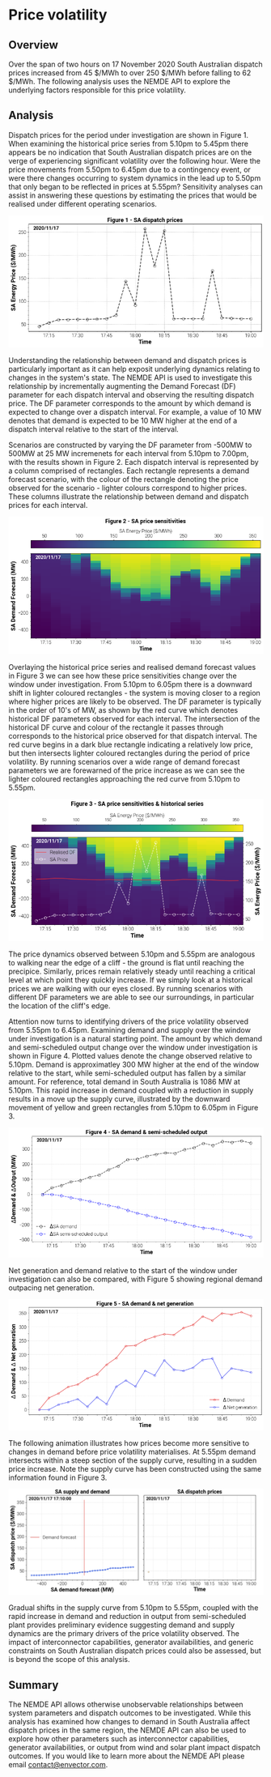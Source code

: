 # Price volatility

## Overview
Over the span of two hours on 17 November 2020 South Australian dispatch prices increased from 45 $/MWh to over 250 $/MWh before falling to 62 $/MWh. The following analysis uses the NEMDE API to explore the underlying factors responsible for this price volatility.

## Analysis
Dispatch prices for the period under investigation are shown in Figure 1. When examining the historical price series from 5.10pm to 5.45pm there appears be no indication that South Australian dispatch prices are on the verge of experiencing significant volatility over the following hour. Were the price movements from 5.50pm to 6.45pm due to a contingency event, or were there changes occurring to system dynamics in the lead up to 5.50pm that only began to be reflected in prices at 5.55pm? Sensitivity analyses can assist in answering these questions by estimating the prices that would be realised under different operating scenarios.


    
![png](price-volatility_files/price-volatility_2_0.png)
    


Understanding the relationship between demand and dispatch prices is particularly important as it can help exposit underlying dynamics relating to changes in the system's state. The NEMDE API is used to investigate this relationship by incrementally augmenting the Demand Forecast (DF) parameter for each dispatch interval and observing the resulting dispatch price. The DF parameter corresponds to the amount by which demand is expected to change over a dispatch interval. For example, a value of 10 MW denotes that demand is expected to be 10 MW higher at the end of a dispatch interval relative to the start of the interval. 

Scenarios are constructed by varying the DF parameter from -500MW to 500MW at 25 MW incremenets for each interval from 5.10pm to 7.00pm, with the results shown in Figure 2. Each dispatch interval is represented by a column comprised of rectangles. Each rectangle represents a demand forecast scenario, with the colour of the rectangle denoting the price observed for the scenario - lighter colours correspond to higher prices. These columns illustrate the relationship between demand and dispatch prices for each interval.


    
![png](price-volatility_files/price-volatility_4_0.png)
    


Overlaying the historical price series and realised demand forecast values in Figure 3 we can see how these price sensitivities change over the window under investigation. From 5.10pm to 6.05pm there is a downward shift in lighter coloured rectangles - the system is moving closer to a region where higher prices are likely to be observed. The DF parameter is typically in the order of 10's of MW, as shown by the red curve which denotes historical DF parameters observed for each interval. The intersection of the historical DF curve and colour of the rectangle it passes through corresponds to the historical price observed for that dispatch interval. The red curve begins in a dark blue rectangle indicating a relatively low price, but then intersects lighter coloured rectangles during the period of price volatility. By running scenarios over a wide range of demand forecast parameters we are forewarned of the price increase as we can see the lighter coloured rectangles approaching the red curve from 5.10pm to 5.55pm.


    
![png](price-volatility_files/price-volatility_6_0.png)
    


The price dynamics observed between 5.10pm and 5.55pm are analogous to walking near the edge of a cliff - the ground is flat until reaching the precipice. Similarly, prices remain relatively steady until reaching a critical level at which point they quickly increase. If we simply look at a historical prices we are walking with our eyes closed. By running scenarios with different DF parameters we are able to see our surroundings, in particular the location of the cliff's edge.

Attention now turns to identifying drivers of the price volatility observed from 5.55pm to 6.45pm. Examining demand and supply over the window under investigation is a natural starting point. The amount by which demand and semi-scheduled output change over the window under investigation is shown in Figure 4. Plotted values denote the change observed relative to 5.10pm. Demand is approximatley 300 MW higher at the end of the window relative to the start, while semi-scheduled output has fallen by a similar amount. For reference, total demand in South Australia is 1086 MW at 5.10pm.  This rapid increase in demand coupled with a reduction in supply results in a move up the supply curve, illustrated by the downward movement of yellow and green rectangles from 5.10pm to 6.05pm in Figure 3.


    
![png](price-volatility_files/price-volatility_8_0.png)
    


Net generation and demand relative to the start of the window under investigation can also be compared, with Figure 5 showing regional demand outpacing net generation.


    
![png](price-volatility_files/price-volatility_10_0.png)
    


The following animation illustrates how prices become more sensitive to changes in demand before price volatility materialises. At 5.55pm demand intersects within a steep section of the supply curve, resulting in a sudden price increase. Note the supply curve has been constructed using the same information found in Figure 3.

![supply curve](supply-curve.gif)

Gradual shifts in the supply curve from 5.10pm to 5.55pm, coupled with the rapid increase in demand and reduction in output from semi-scheduled plant provides preliminary evidence suggesting demand and supply dynamics are the primary drivers of the price volatility observed. The impact of interconnector capabilities, generator availabilities, and generic constraints on South Australian dispatch prices could also be assessed, but is beyond the scope of this analysis.

## Summary
The NEMDE API allows otherwise unobservable relationships between system parameters and dispatch outcomes to be investigated. While this analysis has examined how changes to demand in South Australia affect dispatch prices in the same region, the NEMDE API can also be used to explore how other parameters such as interconnector capabilities, generator availabilities, or output from wind and solar plant impact dispatch outcomes. If you would like to learn more about the NEMDE API please email <a href="mailto:contact@envector.com">contact@envector.com</a>.
